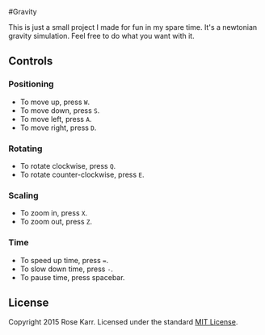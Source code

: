 #Gravity

This is just a small project I made for fun in my spare time. It's a newtonian
gravity simulation. Feel free to do what you want with it.

## Controls

### Positioning

 * To move up, press `W`.
 * To move down, press `S`.
 * To move left, press `A`.
 * To move right, press `D`.

### Rotating

 * To rotate clockwise, press `Q`.
 * To rotate counter-clockwise, press `E`.

### Scaling

 * To zoom in, press `X`.
 * To zoom out, press `Z`.

### Time

 * To speed up time, press `=`.
 * To slow down time, press `-`.
 * To pause time, press spacebar.

## License

Copyright 2015 Rose Karr. Licensed under the standard [MIT
License](http://dylankarr.github.io/Gravity/).
